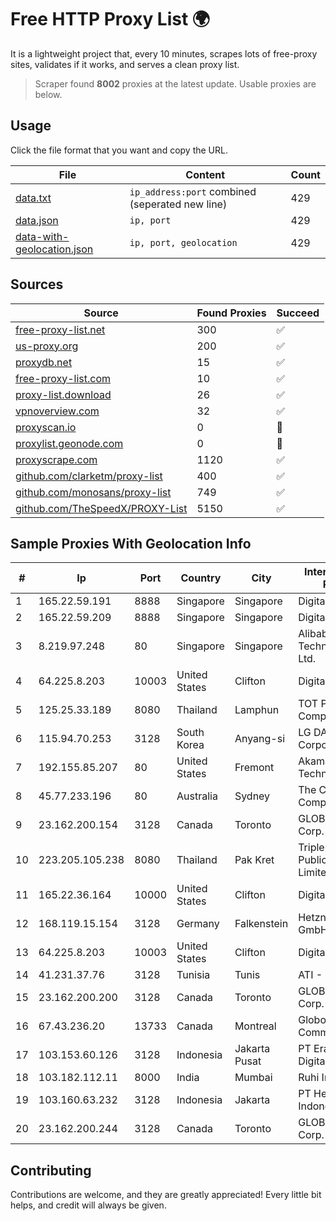 
# Free HTTP Proxy List 🌍

It is a lightweight project that, every 10 minutes, scrapes lots of free-proxy sites, validates if it works, and serves a clean proxy list.


> Scraper found **8002** proxies at the latest update. Usable proxies are below.

## Usage

Click the file format that you want and copy the URL.


|File|Content|Count|
|----|-------|-----|
|[data.txt](https://raw.githubusercontent.com/themiralay/Proxy-List-World/master/data.txt)|`ip_address:port` combined (seperated new line)|429|
|[data.json](https://raw.githubusercontent.com/themiralay/Proxy-List-World/master/data.json)|`ip, port`|429|
|[data-with-geolocation.json](https://raw.githubusercontent.com/themiralay/Proxy-List-World/master/data-with-geolocation.json)|`ip, port, geolocation`|429|

## Sources

|Source|Found Proxies|Succeed|
|------|-------------|-------|
|[free-proxy-list.net](https://free-proxy-list.net)|300|✅|
|[us-proxy.org](https://www.us-proxy.org)|200|✅|
|[proxydb.net](http://proxydb.net)|15|✅|
|[free-proxy-list.com](https://free-proxy-list.com/?page=&port=&type%5B%5D=http&type%5B%5D=https&up_time=0&search=Search)|10|✅|
|[proxy-list.download](https://www.proxy-list.download/HTTP)|26|✅|
|[vpnoverview.com](https://vpnoverview.com/privacy/anonymous-browsing/free-proxy-servers)|32|✅|
|[proxyscan.io](https://www.proxyscan.io)|0|🚫|
|[proxylist.geonode.com](https://proxylist.geonode.com/api/proxy-list?limit=300&page=1&sort_by=lastChecked&sort_type=desc&protocols=http,https)|0|🚫|
|[proxyscrape.com](https://api.proxyscrape.com/v2/?request=displayproxies&protocol=http&timeout=10000&country=all&ssl=all&anonymity=all)|1120|✅|
|[github.com/clarketm/proxy-list](https://raw.githubusercontent.com/clarketm/proxy-list/master/proxy-list-raw.txt)|400|✅|
|[github.com/monosans/proxy-list](https://raw.githubusercontent.com/monosans/proxy-list/main/proxies/http.txt)|749|✅|
|[github.com/TheSpeedX/PROXY-List](https://raw.githubusercontent.com/TheSpeedX/PROXY-List/master/http.txt)|5150|✅|


## Sample Proxies With Geolocation Info

|#|Ip|Port|Country|City|Internet Service Provider|
|-|--|----|-------|----|-------------------------|
|1|165.22.59.191|8888|Singapore|Singapore|DigitalOcean, LLC|
|2|165.22.59.209|8888|Singapore|Singapore|DigitalOcean, LLC|
|3|8.219.97.248|80|Singapore|Singapore|Alibaba (US) Technology Co., Ltd.|
|4|64.225.8.203|10003|United States|Clifton|DigitalOcean, LLC|
|5|125.25.33.189|8080|Thailand|Lamphun|TOT Public Company Limited|
|6|115.94.70.253|3128|South Korea|Anyang-si|LG DACOM Corporation|
|7|192.155.85.207|80|United States|Fremont|Akamai Technologies, Inc.|
|8|45.77.233.196|80|Australia|Sydney|The Constant Company|
|9|23.162.200.154|3128|Canada|Toronto|GLOBALTELEHOST Corp.|
|10|223.205.105.238|8080|Thailand|Pak Kret|Triple T Broadband Public Company Limited|
|11|165.22.36.164|10000|United States|Clifton|DigitalOcean, LLC|
|12|168.119.15.154|3128|Germany|Falkenstein|Hetzner Online GmbH|
|13|64.225.8.203|10003|United States|Clifton|DigitalOcean, LLC|
|14|41.231.37.76|3128|Tunisia|Tunis|ATI - ISP|
|15|23.162.200.200|3128|Canada|Toronto|GLOBALTELEHOST Corp.|
|16|67.43.236.20|13733|Canada|Montreal|GloboTech Communications|
|17|103.153.60.126|3128|Indonesia|Jakarta Pusat|PT Era Awan Digital|
|18|103.182.112.11|8000|India|Mumbai|Ruhi Infotech|
|19|103.160.63.232|3128|Indonesia|Jakarta|PT Herza Digital Indonesia|
|20|23.162.200.244|3128|Canada|Toronto|GLOBALTELEHOST Corp.|



## Contributing

Contributions are welcome, and they are greatly appreciated! Every
little bit helps, and credit will always be given.

